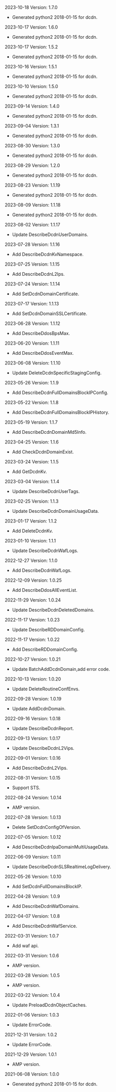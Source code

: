 2023-10-18 Version: 1.7.0
- Generated python2 2018-01-15 for dcdn.

2023-10-17 Version: 1.6.0
- Generated python2 2018-01-15 for dcdn.

2023-10-17 Version: 1.5.2
- Generated python2 2018-01-15 for dcdn.

2023-10-16 Version: 1.5.1
- Generated python2 2018-01-15 for dcdn.

2023-10-10 Version: 1.5.0
- Generated python2 2018-01-15 for dcdn.

2023-09-14 Version: 1.4.0
- Generated python2 2018-01-15 for dcdn.

2023-09-04 Version: 1.3.1
- Generated python2 2018-01-15 for dcdn.

2023-08-30 Version: 1.3.0
- Generated python2 2018-01-15 for dcdn.

2023-08-29 Version: 1.2.0
- Generated python2 2018-01-15 for dcdn.

2023-08-23 Version: 1.1.19
- Generated python2 2018-01-15 for dcdn.

2023-08-09 Version: 1.1.18
- Generated python2 2018-01-15 for dcdn.

2023-08-02 Version: 1.1.17
- Update DescribeDcdnUserDomains.

2023-07-28 Version: 1.1.16
- Add DescribeDcdnKvNamespace.

2023-07-25 Version: 1.1.15
- Add DescribeDcdnL2Ips.

2023-07-24 Version: 1.1.14
- Add SetDcdnDomainCertificate.

2023-07-17 Version: 1.1.13
- Add SetDcdnDomainSSLCertificate.

2023-06-28 Version: 1.1.12
- Add DescribeDdosBpsMax.

2023-06-20 Version: 1.1.11
- Add DescribeDdosEventMax.

2023-06-08 Version: 1.1.10
- Update DeleteDcdnSpecificStagingConfig.

2023-05-26 Version: 1.1.9
- Add DescribeDcdnFullDomainsBlockIPConfig.

2023-05-22 Version: 1.1.8
- Add DescribeDcdnFullDomainsBlockIPHistory.

2023-05-19 Version: 1.1.7
- Add DescribeDcdnDomainMd5Info.

2023-04-25 Version: 1.1.6
- Add CheckDcdnDomainExist.

2023-03-24 Version: 1.1.5
- Add GetDcdnKv.

2023-03-04 Version: 1.1.4
- Update DescribeDcdnUserTags.

2023-02-25 Version: 1.1.3
- Update DescribeDcdnDomainUsageData.

2023-01-17 Version: 1.1.2
- Add DeleteDcdnKv.

2023-01-10 Version: 1.1.1
- Update DescribeDcdnWafLogs.

2022-12-27 Version: 1.1.0
- Add DescribeDcdnWafLogs.

2022-12-09 Version: 1.0.25
- Add DescribeDdosAllEventList.

2022-11-29 Version: 1.0.24
- Update DescribeDcdnDeletedDomains.

2022-11-17 Version: 1.0.23
- Update DescribeRDDomainConfig.

2022-11-17 Version: 1.0.22
- Add DescribeRDDomainConfig.

2022-10-27 Version: 1.0.21
- Update BatchAddDcdnDomain,add error code.

2022-10-13 Version: 1.0.20
- Update DeleteRoutineConfEnvs.

2022-09-28 Version: 1.0.19
- Update AddDcdnDomain.

2022-09-16 Version: 1.0.18
- Update DescribeDcdnReport.

2022-09-13 Version: 1.0.17
- Update DescribeDcdnL2Vips.

2022-09-01 Version: 1.0.16
- Add DescribeDcdnL2Vips.

2022-08-31 Version: 1.0.15
- Support STS.

2022-08-24 Version: 1.0.14
- AMP version.

2022-07-28 Version: 1.0.13
 - Delete SetDcdnConfigOfVersion.

2022-07-05 Version: 1.0.12
 - Add DescribeDcdnIpaDomainMultiUsageData.

2022-06-09 Version: 1.0.11
 - Update DescribeDcdnSLSRealtimeLogDelivery.

2022-05-26 Version: 1.0.10
 - Add SetDcdnFullDomainsBlockIP.

2022-04-28 Version: 1.0.9
- Add DescribeDcdnWafDomains.

2022-04-07 Version: 1.0.8
- Add DescribeDcdnWafService.

2022-03-31 Version: 1.0.7
- Add waf api.

2022-03-31 Version: 1.0.6
- AMP version.

2022-03-28 Version: 1.0.5
- AMP version.

2022-03-22 Version: 1.0.4
- Update PreloadDcdnObjectCaches.

2022-01-06 Version: 1.0.3
- Update ErrorCode.

2021-12-31 Version: 1.0.2
- Update ErrorCode.

2021-12-29 Version: 1.0.1
- AMP version.

2021-06-08 Version: 1.0.0
- Generated python2 2018-01-15 for dcdn.

